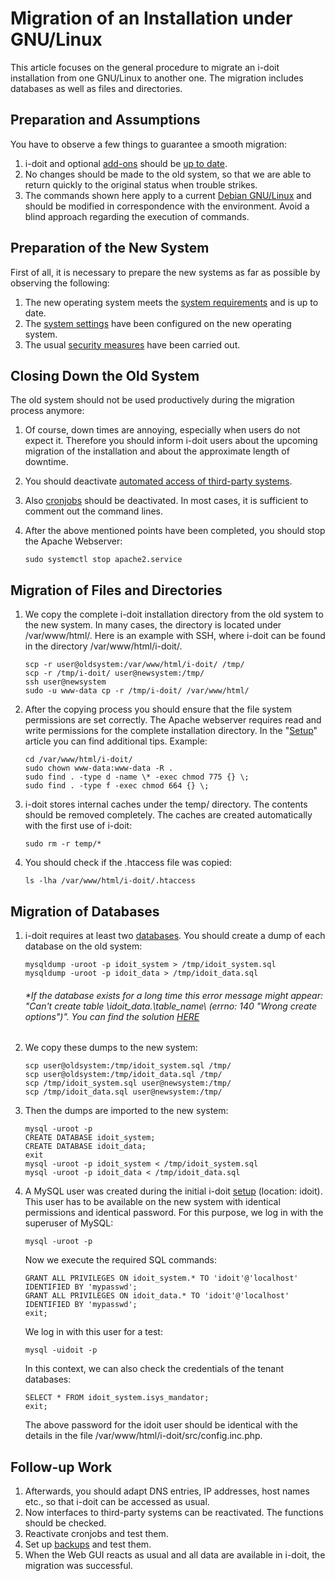 # Migration of an Installation under GNU/Linux

This article focuses on the general procedure to migrate an i-doit installation from one GNU/Linux to another one. The migration includes databases as well as files and directories.

Preparation and Assumptions
---------------------------

You have to observe a few things to guarantee a smooth migration:

1.  i-doit and optional [add-ons](../i-doit-pro-add-ons/index.md) should be [up to date](../maintenance-and-operation/update.md).
2.  No changes should be made to the old system, so that we are able to return quickly to the original status when trouble strikes.
3.  The commands shown here apply to a current [Debian GNU/Linux](../installation/manual-installation/debian.md) and should be modified in correspondence with the environment. Avoid a blind approach regarding the execution of commands.

Preparation of the New System
-----------------------------

First of all, it is necessary to prepare the new systems as far as possible by observing the following:

1.  The new operating system meets the [system requirements](../installation/system-requirements.md) and is up to date.
2.  The [system settings](../installation/manual-installation/system-settings.md) have been configured on the new operating system.
3.  The usual [security measures](../maintenance-and-operation/security-and-protection.md) have been carried out.

Closing Down the Old System
---------------------------

The old system should not be used productively during the migration process anymore:

1.  Of course, down times are annoying, especially when users do not expect it. Therefore you should inform i-doit users about the upcoming migration of the installation and about the approximate length of downtime.
2.  You should deactivate [automated access of third-party systems](../automation-and-integration/index.md).
3.  Also [cronjobs](../automation-and-integration/cli/index.md) should be deactivated. In most cases, it is sufficient to comment out the command lines.
4.  After the above mentioned points have been completed, you should stop the Apache Webserver:
    
        sudo systemctl stop apache2.service
    

Migration of Files and Directories
----------------------------------

1.  We copy the complete i-doit installation directory from the old system to the new system. In many cases, the directory is located under /var/www/html/. Here is an example with SSH, where i-doit can be found in the directory /var/www/html/i-doit/.
    
        scp -r user@oldsystem:/var/www/html/i-doit/ /tmp/
        scp -r /tmp/i-doit/ user@newsystem:/tmp/
        ssh user@newsystem
        sudo -u www-data cp -r /tmp/i-doit/ /var/www/html/
    
2.  After the copying process you should ensure that the file system permissions are set correctly. The Apache webserver requires read and write permissions for the complete installation directory. In the "[Setup](../installation/manual-installation/setup.md)" article you can find additional tips. Example:
    
        cd /var/www/html/i-doit/
        sudo chown www-data:www-data -R .
        sudo find . -type d -name \* -exec chmod 775 {} \;
        sudo find . -type f -exec chmod 664 {} \;
    
3.  i-doit stores internal caches under the temp/ directory. The contents should be removed completely. The caches are created automatically with the first use of i-doit:
    
        sudo rm -r temp/*
    
4.  You should check if the .htaccess file was copied:
    
        ls -lha /var/www/html/i-doit/.htaccess
    

Migration of Databases
----------------------

1.  i-doit requires at least two [databases](../software-development/database-model/index.md). You should create a dump of each database on the old system:
    
        mysqldump -uroot -p idoit_system > /tmp/idoit_system.sql
        mysqldump -uroot -p idoit_data > /tmp/idoit_data.sql
    
    ###### \*If the database exists for a long time this error message might appear: "Can't create table \idoit\_data\.\table\_name\ (errno: 140 "Wrong create options")". You can find the solution [HERE](../system-administration/troubleshooting/cant-create-table.md)
    
2.  We copy these dumps to the new system:
    
        scp user@oldsystem:/tmp/idoit_system.sql /tmp/
        scp user@oldsystem:/tmp/idoit_data.sql /tmp/
        scp /tmp/idoit_system.sql user@newsystem:/tmp/
        scp /tmp/idoit_data.sql user@newsystem:/tmp/
    
3.  Then the dumps are imported to the new system:
    
        mysql -uroot -p
        CREATE DATABASE idoit_system;
        CREATE DATABASE idoit_data;
        exit
        mysql -uroot -p idoit_system < /tmp/idoit_system.sql
        mysql -uroot -p idoit_data < /tmp/idoit_data.sql
    
4.  A MySQL user was created during the initial i-doit [setup](../installation/manual-installation/setup.md) (location: idoit). This user has to be available on the new system with identical permissions and identical password. For this purpose, we log in with the superuser of MySQL:
    
        mysql -uroot -p
    
    Now we execute the required SQL commands:
    
        GRANT ALL PRIVILEGES ON idoit_system.* TO 'idoit'@'localhost' IDENTIFIED BY 'mypasswd';
        GRANT ALL PRIVILEGES ON idoit_data.* TO 'idoit'@'localhost' IDENTIFIED BY 'mypasswd';
        exit;
    
    We log in with this user for a test:
    
        mysql -uidoit -p
    
    In this context, we can also check the credentials of the tenant databases:
    
        SELECT * FROM idoit_system.isys_mandator;
        exit;
    
    The above password for the idoit user should be identical with the details in the file /var/www/html/i-doit/src/config.inc.php.
    

Follow-up Work
--------------

1.  Afterwards, you should adapt DNS entries, IP addresses, host names etc., so that i-doit can be accessed as usual.
2.  Now interfaces to third-party systems can be reactivated. The functions should be checked.
3.  Reactivate cronjobs and test them.
4.  Set up [backups](../maintenance-and-operation/backup-and-recovery/index.md) and test them.
5.  When the Web GUI reacts as usual and all data are available in i-doit, the migration was successful.